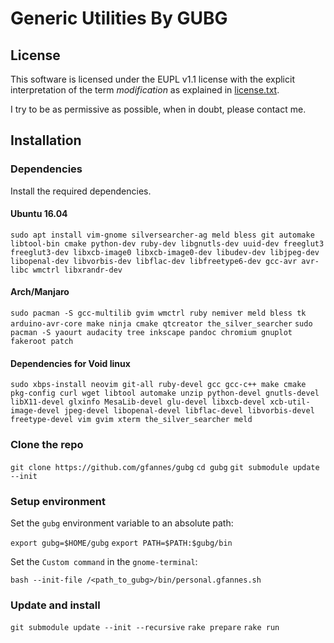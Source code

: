 Generic Utilities By GUBG
=========================

## License

This software is licensed under the EUPL v1.1 license with the explicit interpretation of the term _modification_ as explained in [license.txt](license.txt).

I try to be as permissive as possible, when in doubt, please contact me.

## Installation

### Dependencies

Install the required dependencies.

#### Ubuntu 16.04

`sudo apt install vim-gnome silversearcher-ag meld bless git automake libtool-bin cmake python-dev ruby-dev libgnutls-dev uuid-dev freeglut3 freeglut3-dev libxcb-image0 libxcb-image0-dev libudev-dev libjpeg-dev libopenal-dev libvorbis-dev libflac-dev libfreetype6-dev gcc-avr avr-libc wmctrl libxrandr-dev`

#### Arch/Manjaro

`sudo pacman -S gcc-multilib gvim wmctrl ruby nemiver meld bless tk arduino-avr-core make ninja cmake qtcreator the_silver_searcher`
`sudo pacman -S yaourt audacity tree inkscape pandoc chromium gnuplot fakeroot patch`

#### Dependencies for Void linux

`sudo xbps-install neovim git-all ruby-devel gcc gcc-c++ make cmake pkg-config curl wget libtool automake unzip python-devel gnutls-devel libX11-devel glxinfo MesaLib-devel glu-devel libxcb-devel xcb-util-image-devel jpeg-devel libopenal-devel libflac-devel libvorbis-devel freetype-devel vim gvim xterm the_silver_searcher meld`

### Clone the repo

`git clone https://github.com/gfannes/gubg`
`cd gubg`
`git submodule update --init`

### Setup environment

Set the `gubg` environment variable to an absolute path:

`export gubg=$HOME/gubg`
`export PATH=$PATH:$gubg/bin`

Set the `Custom command` in the `gnome-terminal`:

`bash --init-file /<path_to_gubg>/bin/personal.gfannes.sh`

### Update and install

`git submodule update --init --recursive`
`rake prepare`
`rake run`

